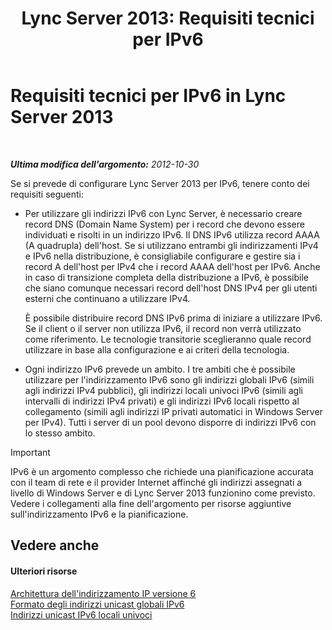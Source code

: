 ﻿---
title: 'Lync Server 2013: Requisiti tecnici per IPv6'
TOCTitle: Requisiti tecnici per IPv6
ms:assetid: caff0123-ce41-4a62-87a0-00b1d118b72b
ms:mtpsurl: https://technet.microsoft.com/it-it/library/JJ205278(v=OCS.15)
ms:contentKeyID: 49301965
ms.date: 08/24/2015
mtps_version: v=OCS.15
ms.translationtype: HT
---

# Requisiti tecnici per IPv6 in Lync Server 2013

 

_**Ultima modifica dell'argomento:** 2012-10-30_

Se si prevede di configurare Lync Server 2013 per IPv6, tenere conto dei requisiti seguenti:

  - Per utilizzare gli indirizzi IPv6 con Lync Server, è necessario creare record DNS (Domain Name System) per i record che devono essere individuati e risolti in un indirizzo IPv6. Il DNS IPv6 utilizza record AAAA (A quadrupla) dell'host. Se si utilizzano entrambi gli indirizzamenti IPv4 e IPv6 nella distribuzione, è consigliabile configurare e gestire sia i record A dell'host per IPv4 che i record AAAA dell'host per IPv6. Anche in caso di transizione completa della distribuzione a IPv6, è possibile che siano comunque necessari record dell'host DNS IPv4 per gli utenti esterni che continuano a utilizzare IPv4.
    
    È possibile distribuire record DNS IPv6 prima di iniziare a utilizzare IPv6. Se il client o il server non utilizza IPv6, il record non verrà utilizzato come riferimento. Le tecnologie transitorie sceglieranno quale record utilizzare in base alla configurazione e ai criteri della tecnologia.

  - Ogni indirizzo IPv6 prevede un ambito. I tre ambiti che è possibile utilizzare per l'indirizzamento IPv6 sono gli indirizzi globali IPv6 (simili agli indirizzi IPv4 pubblici), gli indirizzi locali univoci IPv6 (simili agli intervalli di indirizzi IPv4 privati) e gli indirizzi IPv6 locali rispetto al collegamento (simili agli indirizzi IP privati automatici in Windows Server per IPv4). Tutti i server di un pool devono disporre di indirizzi IPv6 con lo stesso ambito.

> [!IMPORTANT]  
> IPv6 è un argomento complesso che richiede una pianificazione accurata con il team di rete e il provider Internet affinché gli indirizzi assegnati a livello di Windows Server e di Lync Server 2013 funzionino come previsto. Vedere i collegamenti alla fine dell'argomento per risorse aggiuntive sull'indirizzamento IPv6 e la pianificazione.

## Vedere anche

#### Ulteriori risorse

[Architettura dell'indirizzamento IP versione 6](http://tools.ietf.org/html/rfc4291)  
[Formato degli indirizzi unicast globali IPv6](http://tools.ietf.org/html/rfc3587)  
[Indirizzi unicast IPv6 locali univoci](http://tools.ietf.org/html/rfc4193)


